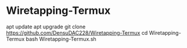 # Wiretapping-Termux
apt update
apt upgrade
git clone https://github.com/DensuDAC228/Wiretapping-Termux
cd Wiretapping-Termux
bash Wiretapping-Termux.sh
